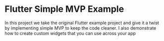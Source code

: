 # Flutter Simple MVP Example

In this project we take the original Flutter example project and give it a twist by implementing simple MVP to keep the code cleaner. I also demonstrate how to create custom widgets that you can use across your app
